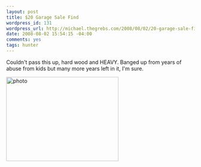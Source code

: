 ```yaml
--- 
layout: post
title: $20 Garage Sale Find
wordpress_id: 131
wordpress_url: http://michael.thegrebs.com/2008/08/02/20-garage-sale-find/
date: 2008-08-02 15:54:15 -04:00
comments: yes
tags: hunter
---
```

Couldn't pass this up, hard wood and HEAVY.  Banged up from years of abuse from kids but many more years left in it, I'm sure.
<p><a href="http://michael.thegrebs.com/wp-content/uploads/2008/08/l-640-480-aa7a8bd8-6953-4916-928d-ea612e09b7fe.jpeg"><img src="http://michael.thegrebs.com/wp-content/uploads/2008/08/l-640-480-aa7a8bd8-6953-4916-928d-ea612e09b7fe.jpeg" alt="photo" width="300" height="225" class="alignnone size-full wp-image-364" /></a></p>
